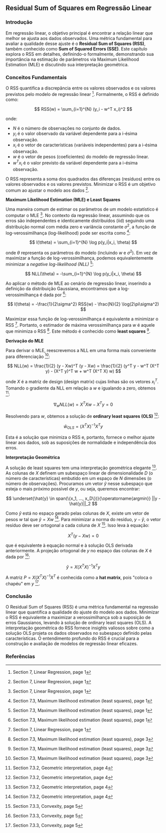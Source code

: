 ## Residual Sum of Squares em Regressão Linear

### Introdução
Em regressão linear, o objetivo principal é encontrar a relação linear que melhor se ajusta aos dados observados. Uma métrica fundamental para avaliar a qualidade desse ajuste é o **Residual Sum of Squares (RSS)**, também conhecido como **Sum of Squared Errors (SSE)**. Este capítulo explora o RSS em detalhes, definindo-o formalmente, demonstrando sua importância na estimação de parâmetros via Maximum Likelihood Estimation (MLE) e discutindo sua interpretação geométrica.

### Conceitos Fundamentais

O RSS quantifica a discrepância entre os valores observados e os valores previstos pelo modelo de regressão linear [^1]. Formalmente, o RSS é definido como:

$$ RSS(w) = \sum_{i=1}^{N} (y_i - w^T x_i)^2 $$

onde:
- $N$ é o número de observações no conjunto de dados.
- $y_i$ é o valor observado da variável dependente para a i-ésima observação.
- $x_i$ é o vetor de características (variáveis independentes) para a i-ésima observação.
- $w$ é o vetor de pesos (coeficientes) do modelo de regressão linear.
- $w^T x_i$ é o valor previsto da variável dependente para a i-ésima observação.

O RSS representa a soma dos quadrados das diferenças (resíduos) entre os valores observados e os valores previstos. Minimizar o RSS é um objetivo comum ao ajustar o modelo aos dados [^1].

**Maximum Likelihood Estimation (MLE) e Least Squares**

Uma maneira comum de estimar os parâmetros de um modelo estatístico é computar o MLE [^1]. No contexto da regressão linear, assumindo que os erros são independentes e identicamente distribuídos (iid) seguindo uma distribuição normal com média zero e variância constante $\sigma^2$, a função de log-verossimilhança (log-likelihood) pode ser escrita como [^2]:

$$ l(\theta) = \sum_{i=1}^{N} \log p(y_i|x_i, \theta) $$

onde $\theta$ representa os parâmetros do modelo (incluindo $w$ e $\sigma^2$). Em vez de maximizar a função de log-verossimilhança, podemos equivalentemente minimizar a *negative log-likelihood (NLL)* [^2]:

$$ NLL(\theta) = -\sum_{i=1}^{N} \log p(y_i|x_i, \theta) $$

Ao aplicar o método de MLE ao cenário de regressão linear, inserindo a definição da distribuição Gaussiana, encontramos que a log-verossimilhança é dada por [^2]:

$$ l(\theta) =  -\frac{1}{2\sigma^2} RSS(w) - \frac{N}{2} \log(2\pi\sigma^2) $$

Maximizar essa função de log-verossimilhança é equivalente a minimizar o RSS [^1]. Portanto, o estimador de máxima verossimilhança para $w$ é aquele que minimiza o RSS [^3]. Este método é conhecido como **least squares** [^3].

**Derivação do MLE**

Para derivar o MLE, reescrevemos a NLL em uma forma mais conveniente para diferenciação [^3]:

$$ NLL(w) = \frac{1}{2} (y - Xw)^T (y - Xw) = \frac{1}{2} (y^T y - w^T (X^T y) - (X^T y)^T w + w^T (X^T X) w) $$

onde $X$ é a matriz de design (design matrix) cujas linhas são os vetores $x_i^T$.  Tomando o gradiente da NLL em relação a $w$ e igualando a zero, obtemos [^4]:

$$ \nabla_w NLL(w) = X^T X w - X^T y = 0 $$

Resolvendo para $w$, obtemos a solução de **ordinary least squares (OLS)** [^4]:

$$ \hat{w}_{OLS} = (X^T X)^{-1} X^T y $$

Esta é a solução que minimiza o RSS e, portanto, fornece o melhor ajuste linear aos dados, sob as suposições de normalidade e independência dos erros.

**Interpretação Geométrica**

A solução de least squares tem uma interpretação geométrica elegante [^4]. As colunas de $X$ definem um subespaço linear de dimensionalidade $D$ (o número de características) embutido em um espaço de $N$ dimensões (o número de observações).  Procuramos um vetor $\hat{y}$ nesse subespaço que esteja o mais próximo possível de $y$, ou seja, queremos encontrar:

$$ \underset{\hat{y} \in span(\{x_1, ..., x_D\})}{\operatorname{argmin}} ||y - \hat{y}||_2 $$

Como $\hat{y}$ está no espaço gerado pelas colunas de $X$, existe um vetor de pesos $w$ tal que $\hat{y} = Xw$ [^4]. Para minimizar a norma do resíduo, $y - \hat{y}$, o vetor resíduo deve ser ortogonal a cada coluna de $X$ [^5]. Isso leva à equação:

$$ X^T (y - Xw) = 0 $$

que é equivalente à equação normal e à solução OLS derivada anteriormente. A projeção ortogonal de $y$ no espaço das colunas de $X$ é dada por [^5]:

$$ \hat{y} = X(X^T X)^{-1} X^T y $$

A matriz $P = X(X^T X)^{-1} X^T$ é conhecida como a **hat matrix**, pois "coloca o chapéu" em $y$ [^5].

### Conclusão

O Residual Sum of Squares (RSS) é uma métrica fundamental na regressão linear que quantifica a qualidade do ajuste do modelo aos dados. Minimizar o RSS é equivalente a maximizar a verossimilhança sob a suposição de erros Gaussianos, levando à solução de ordinary least squares (OLS). A interpretação geométrica do RSS fornece insights valiosos sobre como a solução OLS projeta os dados observados no subespaço definido pelas características. O entendimento profundo do RSS é crucial para a construção e avaliação de modelos de regressão linear eficazes.

### Referências
[^1]: Section 7, Linear Regression, page 1
[^2]: Section 7.3, Maximum likelihood estimation (least squares), page 1
[^3]: Section 7.3, Maximum likelihood estimation (least squares), page 3
[^4]: Section 7.3.2, Geometric interpretation, page 4
[^5]: Section 7.3.3, Convexity, page 5
<!-- END -->